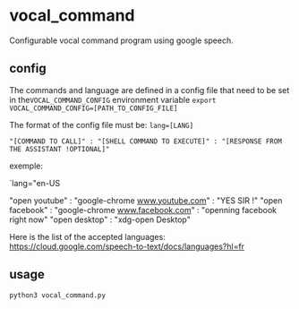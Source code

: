 # vocal_command
Configurable vocal command program using google speech.

## config
The commands and language are defined in a config file that need to be set in the`VOCAL_COMMAND_CONFIG` environment variable
`export VOCAL_COMMAND_CONFIG=[PATH_TO_CONFIG_FILE]`

The format of the config file must be:
`lang=[LANG]`

`"[COMMAND TO CALL]" : "[SHELL COMMAND TO EXECUTE]" : "[RESPONSE FROM THE ASSISTANT !OPTIONAL]"`

exemple:

`lang="en-US

"open youtube" : "google-chrome www.youtube.com" : "YES SIR !"
"open facebook" : "google-chrome www.facebook.com" : "openning facebook right now"
"open desktop" : "xdg-open Desktop"

Here is the list of the accepted languages: https://cloud.google.com/speech-to-text/docs/languages?hl=fr

## usage
`python3 vocal_command.py`
